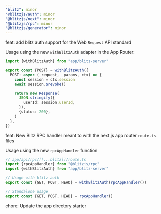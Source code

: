 ```yaml
---
"blitz": minor
"@blitzjs/auth": minor
"@blitzjs/next": minor
"@blitzjs/rpc": minor
"@blitzjs/generator": minor
---
```


feat: add blitz auth support for the Web `Request` API standard

Usage using the new `withBlitzAuth` adapter in the App Router:

```ts
import {withBlitzAuth} from "app/blitz-server"

export const {POST} = withBlitzAuth({
  POST: async (_request, _params, ctx) => {
    const session = ctx.session
    await session.$revoke()

    return new Response(
      JSON.stringify({
        userId: session.userId,
      }),
      {status: 200},
    )
  },
})
```

feat: New Blitz RPC handler meant to with the next.js app router `route.ts` files

Usage using the new `rpcAppHandler` function

```ts
// app/api/rpc/[[...blitz]]/route.ts
import {rpcAppHandler} from "@blitzjs/rpc"
import {withBlitzAuth} from "app/blitz-server"

// Usage with blitz auth
export const {GET, POST, HEAD} = withBlitzAuth(rpcAppHandler())

// Standalone usage
export const {GET, POST, HEAD} = rpcAppHandler()
```

chore: Update the app directory starter 
